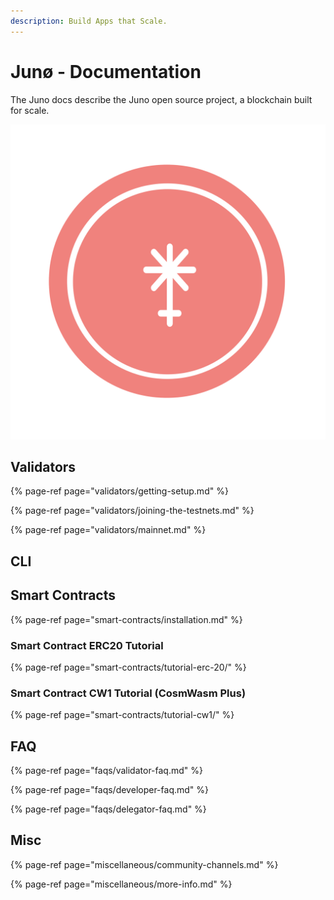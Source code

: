 ```yaml
---
description: Build Apps that Scale.
---
```


# Junø - Documentation

The Juno docs describe the Juno open source project, a blockchain built for scale.

![](.gitbook/assets/juno-logo-red-%20%284%29%20%283%29.svg)

## Validators

{% page-ref page="validators/getting-setup.md" %}

{% page-ref page="validators/joining-the-testnets.md" %}

{% page-ref page="validators/mainnet.md" %}

## CLI

## Smart Contracts

{% page-ref page="smart-contracts/installation.md" %}

### Smart Contract ERC20 Tutorial

{% page-ref page="smart-contracts/tutorial-erc-20/" %}

### Smart Contract CW1 Tutorial \(CosmWasm Plus\)

{% page-ref page="smart-contracts/tutorial-cw1/" %}

## FAQ

{% page-ref page="faqs/validator-faq.md" %}

{% page-ref page="faqs/developer-faq.md" %}

{% page-ref page="faqs/delegator-faq.md" %}

## Misc

{% page-ref page="miscellaneous/community-channels.md" %}

{% page-ref page="miscellaneous/more-info.md" %}

